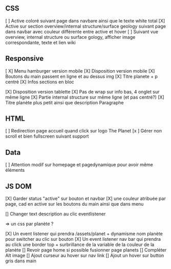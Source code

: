 ## CSS
 [ ] Active coloré suivant page dans navbare ainsi que le texte white total
 [X] Active sur section overview/internal structure/surface geology suivant page dans navbar avec couleur différente entre active et hover
 [ ] Suivant vue overview, internal structure ou surface gology, afficher image correspondante, texte et lien wiki
 

 ## Responsive

  [ X] Menu hamburger version mobile
  [X] Disposition version mobile
    [X] Boutons du main passent en ligne et au dessus img
    [X] Titre planete + p centré
    [X] Infos sections en bloc

  [X] Disposition version tablette 
    [X] Pas de wrap sur info bas, 4 onglet sur même ligne
    [X] Partie internal structure sur même ligne (et pas centré?)
    [X] Titre planète plus petit ainsi que description Paragraphe


  ## HTML

  [ ] Redirection page accueil quand click sur logo The Planet
  [x ] Gérer non scroll et bien fullscreen suivant support

  ## Data

  [ ] Attention modif sur homepage et pagedynamique pour avoir même éléments

  ## JS DOM

  [X] Garder status "active" sur bouton et navbar
  [X] une couleur atribuée par page, cad en active sur les boutons du main ainsi que dans menu

  [] Changer text description au clic eventlistener

  => un css par planète ?

  [X] Un event listener qui prendra /assets/planet + dynamisme nom planète pour switcher au clic sur bouton
  [X] Un event listener nav bar qui prendra au click une border top + surbrillance  de la variable de la couleur de la planète
  [] Revoir page home si possible fusionner page planets
  [] Compléter Alt image
  [] Ajout curseur au hover sur nav link
  [] Ajout un hover sur button gris dans main